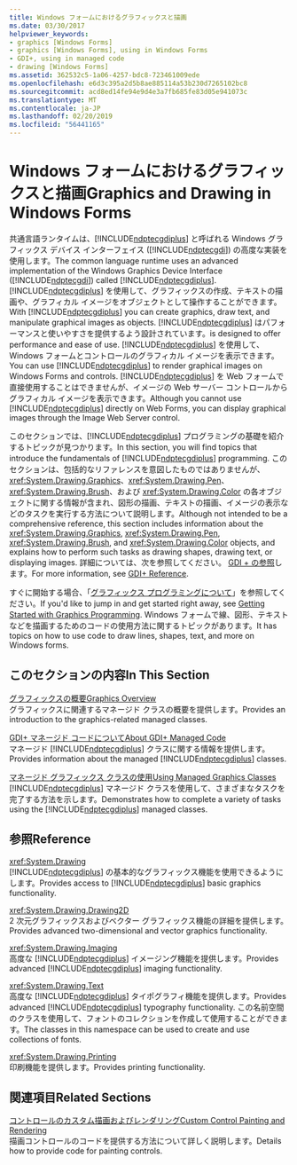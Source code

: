 ```yaml
---
title: Windows フォームにおけるグラフィックスと描画
ms.date: 03/30/2017
helpviewer_keywords:
- graphics [Windows Forms]
- graphics [Windows Forms], using in Windows Forms
- GDI+, using in managed code
- drawing [Windows Forms]
ms.assetid: 362532c5-1a06-4257-bdc8-723461009ede
ms.openlocfilehash: e6d3c395a2d5b8ae885114a53b230d7265102bc8
ms.sourcegitcommit: acd8ed14fe94e9d4e3a7fb685fe83d05e941073c
ms.translationtype: MT
ms.contentlocale: ja-JP
ms.lasthandoff: 02/20/2019
ms.locfileid: "56441165"
---
```

# <a name="graphics-and-drawing-in-windows-forms"></a><span data-ttu-id="4a34b-102">Windows フォームにおけるグラフィックスと描画</span><span class="sxs-lookup"><span data-stu-id="4a34b-102">Graphics and Drawing in Windows Forms</span></span>
<span data-ttu-id="4a34b-103">共通言語ランタイムは、[!INCLUDE[ndptecgdiplus](../../../../includes/ndptecgdiplus-md.md)] と呼ばれる Windows グラフィックス デバイス インターフェイス ([!INCLUDE[ndptecgdi](../../../../includes/ndptecgdi-md.md)]) の高度な実装を使用します。</span><span class="sxs-lookup"><span data-stu-id="4a34b-103">The common language runtime uses an advanced implementation of the Windows Graphics Device Interface ([!INCLUDE[ndptecgdi](../../../../includes/ndptecgdi-md.md)]) called [!INCLUDE[ndptecgdiplus](../../../../includes/ndptecgdiplus-md.md)].</span></span> <span data-ttu-id="4a34b-104">[!INCLUDE[ndptecgdiplus](../../../../includes/ndptecgdiplus-md.md)] を使用して、グラフィックスの作成、テキストの描画や、グラフィカル イメージをオブジェクトとして操作することができます。</span><span class="sxs-lookup"><span data-stu-id="4a34b-104">With [!INCLUDE[ndptecgdiplus](../../../../includes/ndptecgdiplus-md.md)] you can create graphics, draw text, and manipulate graphical images as objects.</span></span> [!INCLUDE[ndptecgdiplus](../../../../includes/ndptecgdiplus-md.md)] <span data-ttu-id="4a34b-105">はパフォーマンスと使いやすさを提供するよう設計されています。</span><span class="sxs-lookup"><span data-stu-id="4a34b-105">is designed to offer performance and ease of use.</span></span> <span data-ttu-id="4a34b-106">[!INCLUDE[ndptecgdiplus](../../../../includes/ndptecgdiplus-md.md)] を使用して、Windows フォームとコントロールのグラフィカル イメージを表示できます。</span><span class="sxs-lookup"><span data-stu-id="4a34b-106">You can use [!INCLUDE[ndptecgdiplus](../../../../includes/ndptecgdiplus-md.md)] to render graphical images on Windows Forms and controls.</span></span> <span data-ttu-id="4a34b-107">[!INCLUDE[ndptecgdiplus](../../../../includes/ndptecgdiplus-md.md)] を Web フォームで直接使用することはできませんが、イメージの Web サーバー コントロールからグラフィカル イメージを表示できます。</span><span class="sxs-lookup"><span data-stu-id="4a34b-107">Although you cannot use [!INCLUDE[ndptecgdiplus](../../../../includes/ndptecgdiplus-md.md)] directly on Web Forms, you can display graphical images through the Image Web Server control.</span></span>  
  
 <span data-ttu-id="4a34b-108">このセクションでは、[!INCLUDE[ndptecgdiplus](../../../../includes/ndptecgdiplus-md.md)] プログラミングの基礎を紹介するトピックが見つかります。</span><span class="sxs-lookup"><span data-stu-id="4a34b-108">In this section, you will find topics that introduce the fundamentals of [!INCLUDE[ndptecgdiplus](../../../../includes/ndptecgdiplus-md.md)] programming.</span></span> <span data-ttu-id="4a34b-109">このセクションは、包括的なリファレンスを意図したものではありませんが、<xref:System.Drawing.Graphics>、<xref:System.Drawing.Pen>、<xref:System.Drawing.Brush>、および <xref:System.Drawing.Color> の各オブジェクトに関する情報が含まれ、図形の描画、テキストの描画、イメージの表示などのタスクを実行する方法について説明します。</span><span class="sxs-lookup"><span data-stu-id="4a34b-109">Although not intended to be a comprehensive reference, this section includes information about the <xref:System.Drawing.Graphics>, <xref:System.Drawing.Pen>, <xref:System.Drawing.Brush>, and <xref:System.Drawing.Color> objects, and explains how to perform such tasks as drawing shapes, drawing text, or displaying images.</span></span> <span data-ttu-id="4a34b-110">詳細については、次を参照してください。 [GDI + の参照](/windows/desktop/gdiplus/-gdiplus-class-gdi-reference)します。</span><span class="sxs-lookup"><span data-stu-id="4a34b-110">For more information, see [GDI+ Reference](/windows/desktop/gdiplus/-gdiplus-class-gdi-reference).</span></span>  
  
 <span data-ttu-id="4a34b-111">すぐに開始する場合、「[グラフィックス プログラミングについて](../../../../docs/framework/winforms/advanced/getting-started-with-graphics-programming.md)」を参照してください。</span><span class="sxs-lookup"><span data-stu-id="4a34b-111">If you'd like to jump in and get started right away, see [Getting Started with Graphics Programming](../../../../docs/framework/winforms/advanced/getting-started-with-graphics-programming.md).</span></span> <span data-ttu-id="4a34b-112">Windows フォームで線、図形、テキストなどを描画するためのコードの使用方法に関するトピックがあります。</span><span class="sxs-lookup"><span data-stu-id="4a34b-112">It has topics on how to use code to draw lines, shapes, text, and more on Windows forms.</span></span>  
  
## <a name="in-this-section"></a><span data-ttu-id="4a34b-113">このセクションの内容</span><span class="sxs-lookup"><span data-stu-id="4a34b-113">In This Section</span></span>  
 [<span data-ttu-id="4a34b-114">グラフィックスの概要</span><span class="sxs-lookup"><span data-stu-id="4a34b-114">Graphics Overview</span></span>](../../../../docs/framework/winforms/advanced/graphics-overview-windows-forms.md)  
 <span data-ttu-id="4a34b-115">グラフィックスに関連するマネージド クラスの概要を提供します。</span><span class="sxs-lookup"><span data-stu-id="4a34b-115">Provides an introduction to the graphics-related managed classes.</span></span>  
  
 [<span data-ttu-id="4a34b-116">GDI+ マネージド コードについて</span><span class="sxs-lookup"><span data-stu-id="4a34b-116">About GDI+ Managed Code</span></span>](../../../../docs/framework/winforms/advanced/about-gdi-managed-code.md)  
 <span data-ttu-id="4a34b-117">マネージド [!INCLUDE[ndptecgdiplus](../../../../includes/ndptecgdiplus-md.md)] クラスに関する情報を提供します。</span><span class="sxs-lookup"><span data-stu-id="4a34b-117">Provides information about the managed [!INCLUDE[ndptecgdiplus](../../../../includes/ndptecgdiplus-md.md)] classes.</span></span>  
  
 [<span data-ttu-id="4a34b-118">マネージド グラフィックス クラスの使用</span><span class="sxs-lookup"><span data-stu-id="4a34b-118">Using Managed Graphics Classes</span></span>](../../../../docs/framework/winforms/advanced/using-managed-graphics-classes.md)  
 <span data-ttu-id="4a34b-119">[!INCLUDE[ndptecgdiplus](../../../../includes/ndptecgdiplus-md.md)] マネージド クラスを使用して、さまざまなタスクを完了する方法を示します。</span><span class="sxs-lookup"><span data-stu-id="4a34b-119">Demonstrates how to complete a variety of tasks using the [!INCLUDE[ndptecgdiplus](../../../../includes/ndptecgdiplus-md.md)] managed classes.</span></span>  
  
## <a name="reference"></a><span data-ttu-id="4a34b-120">参照</span><span class="sxs-lookup"><span data-stu-id="4a34b-120">Reference</span></span>  
 <xref:System.Drawing>  
 <span data-ttu-id="4a34b-121">[!INCLUDE[ndptecgdiplus](../../../../includes/ndptecgdiplus-md.md)] の基本的なグラフィックス機能を使用できるようにします。</span><span class="sxs-lookup"><span data-stu-id="4a34b-121">Provides access to [!INCLUDE[ndptecgdiplus](../../../../includes/ndptecgdiplus-md.md)] basic graphics functionality.</span></span>  
  
 <xref:System.Drawing.Drawing2D>  
 <span data-ttu-id="4a34b-122">2 次元グラフィックスおよびベクター グラフィックス機能の詳細を提供します。</span><span class="sxs-lookup"><span data-stu-id="4a34b-122">Provides advanced two-dimensional and vector graphics functionality.</span></span>  
  
 <xref:System.Drawing.Imaging>  
 <span data-ttu-id="4a34b-123">高度な [!INCLUDE[ndptecgdiplus](../../../../includes/ndptecgdiplus-md.md)] イメージング機能を提供します。</span><span class="sxs-lookup"><span data-stu-id="4a34b-123">Provides advanced [!INCLUDE[ndptecgdiplus](../../../../includes/ndptecgdiplus-md.md)] imaging functionality.</span></span>  
  
 <xref:System.Drawing.Text>  
 <span data-ttu-id="4a34b-124">高度な [!INCLUDE[ndptecgdiplus](../../../../includes/ndptecgdiplus-md.md)] タイポグラフィ機能を提供します。</span><span class="sxs-lookup"><span data-stu-id="4a34b-124">Provides advanced [!INCLUDE[ndptecgdiplus](../../../../includes/ndptecgdiplus-md.md)] typography functionality.</span></span> <span data-ttu-id="4a34b-125">この名前空間のクラスを使用して、フォントのコレクションを作成して使用することができます。</span><span class="sxs-lookup"><span data-stu-id="4a34b-125">The classes in this namespace can be used to create and use collections of fonts.</span></span>  
  
 <xref:System.Drawing.Printing>  
 <span data-ttu-id="4a34b-126">印刷機能を提供します。</span><span class="sxs-lookup"><span data-stu-id="4a34b-126">Provides printing functionality.</span></span>  
  
## <a name="related-sections"></a><span data-ttu-id="4a34b-127">関連項目</span><span class="sxs-lookup"><span data-stu-id="4a34b-127">Related Sections</span></span>  
 [<span data-ttu-id="4a34b-128">コントロールのカスタム描画およびレンダリング</span><span class="sxs-lookup"><span data-stu-id="4a34b-128">Custom Control Painting and Rendering</span></span>](../../../../docs/framework/winforms/controls/custom-control-painting-and-rendering.md)  
 <span data-ttu-id="4a34b-129">描画コントロールのコードを提供する方法について詳しく説明します。</span><span class="sxs-lookup"><span data-stu-id="4a34b-129">Details how to provide code for painting controls.</span></span>
